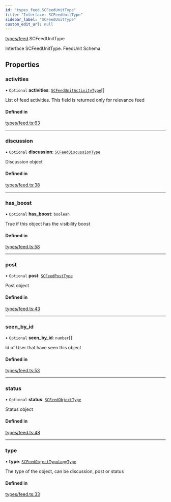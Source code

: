 ```yaml
---
id: "types_feed.SCFeedUnitType"
title: "Interface: SCFeedUnitType"
sidebar_label: "SCFeedUnitType"
custom_edit_url: null
---
```


[types/feed](../modules/types_feed).SCFeedUnitType

Interface SCFeedUnitType.
FeedUnit Schema.

## Properties

### activities

• `Optional` **activities**: [`SCFeedUnitActivityType`](types_feed.SCFeedUnitActivityType)[]

List of feed activities. This field is returned only for relevance feed

#### Defined in

[types/feed.ts:63](https://github.com/selfcommunity/community-ui/blob/487fa8c/packages/sc-core/src/types/feed.ts#L63)

___

### discussion

• `Optional` **discussion**: [`SCFeedDiscussionType`](types_feed.SCFeedDiscussionType)

Discussion object

#### Defined in

[types/feed.ts:38](https://github.com/selfcommunity/community-ui/blob/487fa8c/packages/sc-core/src/types/feed.ts#L38)

___

### has\_boost

• `Optional` **has\_boost**: `boolean`

True if this object has the visibility boost

#### Defined in

[types/feed.ts:58](https://github.com/selfcommunity/community-ui/blob/487fa8c/packages/sc-core/src/types/feed.ts#L58)

___

### post

• `Optional` **post**: [`SCFeedPostType`](types_feed.SCFeedPostType)

Post object

#### Defined in

[types/feed.ts:43](https://github.com/selfcommunity/community-ui/blob/487fa8c/packages/sc-core/src/types/feed.ts#L43)

___

### seen\_by\_id

• `Optional` **seen\_by\_id**: `number`[]

Id of User that have seen this object

#### Defined in

[types/feed.ts:53](https://github.com/selfcommunity/community-ui/blob/487fa8c/packages/sc-core/src/types/feed.ts#L53)

___

### status

• `Optional` **status**: [`SCFeedObjectType`](types_feed.SCFeedObjectType)

Status object

#### Defined in

[types/feed.ts:48](https://github.com/selfcommunity/community-ui/blob/487fa8c/packages/sc-core/src/types/feed.ts#L48)

___

### type

• **type**: [`SCFeedObjectTypologyType`](../enums/types_feed.SCFeedObjectTypologyType)

The type of the object, can be discussion, post or status

#### Defined in

[types/feed.ts:33](https://github.com/selfcommunity/community-ui/blob/487fa8c/packages/sc-core/src/types/feed.ts#L33)
